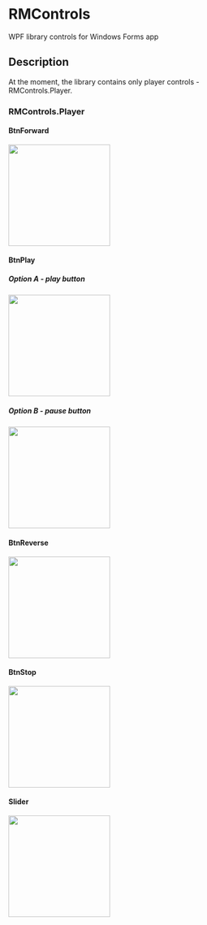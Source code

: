 # RMControls
WPF library controls for Windows Forms app

## Description
At the moment, the library contains only player controls - RMControls.Player.

### RMControls.Player

#### BtnForward
<img src="imgs/BtnForward.JPG" width="200">

#### BtnPlay

##### Option A - play button
<img src="imgs/BtnPlay.JPG" width="200">

##### Option B - pause button
<img src="imgs/BtnPause.JPG" width="200">

#### BtnReverse
<img src="imgs/BtnReverse.JPG" width="200">

#### BtnStop
<img src="imgs/BtnStop.JPG" width="200">

#### Slider
<img src="imgs/Slider.JPG" width="200">